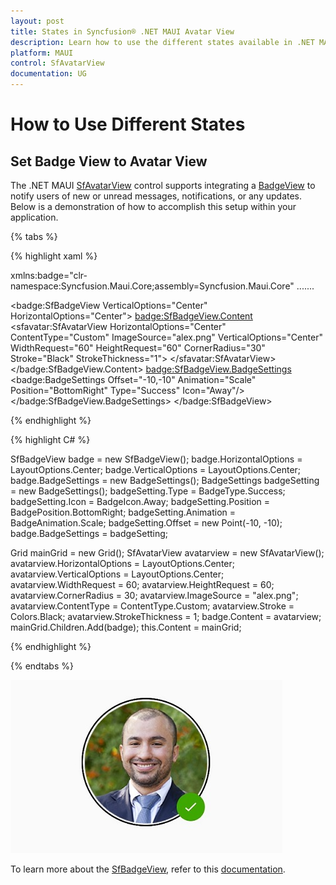 ```yaml
---
layout: post
title: States in Syncfusion® .NET MAUI Avatar View
description: Learn how to use the different states available in .NET MAUI Avatar View.
platform: MAUI
control: SfAvatarView
documentation: UG
---
```


# How to Use Different States

## Set Badge View to Avatar View

The .NET MAUI [SfAvatarView](https://help.syncfusion.com/cr/maui/Syncfusion.Maui.Core.SfAvatarView.html) control supports integrating a [BadgeView](https://help.syncfusion.com/cr/maui/Syncfusion.Maui.Core.SfBadgeView.html?tabs=tabid-1) to notify users of new or unread messages, notifications, or any updates. Below is a demonstration of how to accomplish this setup within your application.

{% tabs %}

{% highlight xaml %}

xmlns:badge="clr-namespace:Syncfusion.Maui.Core;assembly=Syncfusion.Maui.Core"
.......

<badge:SfBadgeView VerticalOptions="Center"
                   HorizontalOptions="Center">
    <badge:SfBadgeView.Content>
        <sfavatar:SfAvatarView HorizontalOptions="Center"
                               ContentType="Custom"
                               ImageSource="alex.png"
                               VerticalOptions="Center"
                               WidthRequest="60"
                               HeightRequest="60"
                               CornerRadius="30"
                               Stroke="Black"
                               StrokeThickness="1">
        </sfavatar:SfAvatarView>
    </badge:SfBadgeView.Content>
    <badge:SfBadgeView.BadgeSettings>
        <badge:BadgeSettings Offset="-10,-10"
                             Animation="Scale"
                             Position="BottomRight" 
                             Type="Success"
                             Icon="Away"/>
    </badge:SfBadgeView.BadgeSettings>
</badge:SfBadgeView>

{% endhighlight %}


{% highlight C# %}

SfBadgeView badge = new SfBadgeView();
badge.HorizontalOptions = LayoutOptions.Center;
badge.VerticalOptions = LayoutOptions.Center;
badge.BadgeSettings = new BadgeSettings();
BadgeSettings badgeSetting = new BadgeSettings();
badgeSetting.Type = BadgeType.Success;
badgeSetting.Icon = BadgeIcon.Away;
badgeSetting.Position = BadgePosition.BottomRight;
badgeSetting.Animation = BadgeAnimation.Scale;
badgeSetting.Offset = new Point(-10, -10);
badge.BadgeSettings = badgeSetting;

Grid mainGrid = new Grid();
SfAvatarView avatarview = new SfAvatarView();
avatarview.HorizontalOptions = LayoutOptions.Center;
avatarview.VerticalOptions = LayoutOptions.Center;
avatarview.WidthRequest = 60;
avatarview.HeightRequest = 60;
avatarview.CornerRadius = 30;
avatarview.ImageSource = "alex.png";
avatarview.ContentType = ContentType.Custom;
avatarview.Stroke = Colors.Black;
avatarview.StrokeThickness = 1;
badge.Content = avatarview;
mainGrid.Children.Add(badge);
this.Content = mainGrid;

{% endhighlight %}

{% endtabs %}

![BadgeView support](HowTo_Images/BadgeView_AvatarView.jpg)

To learn more about the [SfBadgeView](https://help.syncfusion.com/cr/maui/Syncfusion.Maui.Core.SfBadgeView.html?tabs=tabid-1), refer to this [documentation](https://help.syncfusion.com/maui/badge-view/getting-started).
